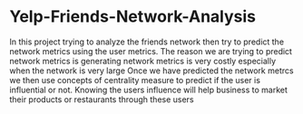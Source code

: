 # Yelp-Friends-Network-Analysis

In this project trying to analyze the friends network then try to predict the network metrics using the user metrics. The reason we are trying to predict network metrics is generating network metrics is very costly especially when the network is very large Once we have predicted the network metrcs we then use concepts of centrality measure to predict if the user is influential or not. Knowing the users influence will help business to market their products or restaurants through these users


